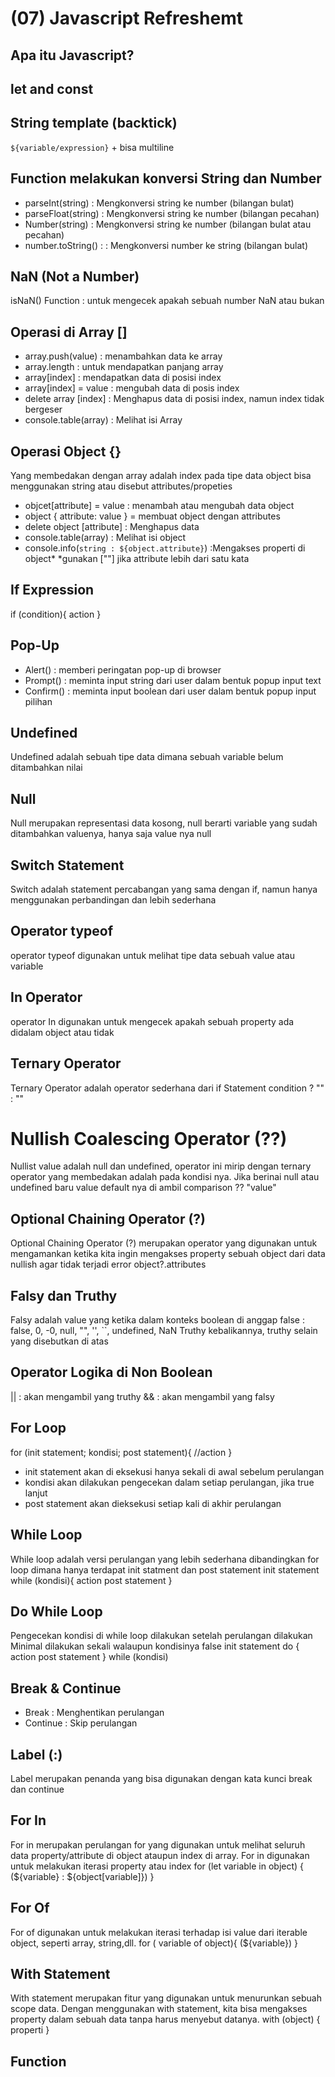 # (07) Javascript Refreshemt

## Apa itu Javascript?

## let and const

## String template (backtick)

`${variable/expression}` + bisa multiline

## Function melakukan konversi String dan Number

- parseInt(string) : Mengkonversi string ke number (bilangan bulat)
- parseFloat(string) : Mengkonversi string ke number (bilangan pecahan)
- Number(string) : Mengkonversi string ke number (bilangan bulat atau pecahan)
- number.toString() : : Mengkonversi number ke string (bilangan bulat)

## NaN (Not a Number)

isNaN() Function : untuk mengecek apakah sebuah number NaN atau bukan

## Operasi di Array []

- array.push(value) : menambahkan data ke array
- array.length : untuk mendapatkan panjang array
- array[index] : mendapatkan data di posisi index
- array[index] = value : mengubah data di posis index
- delete array [index] : Menghapus data di posisi index, namun index tidak bergeser
- console.table(array) : Melihat isi Array

## Operasi Object {}

Yang membedakan dengan array adalah index pada tipe data object bisa menggunakan string atau disebut attributes/propeties

- objcet[attribute] = value : menambah atau mengubah data object
- object {
  attribute: value
  } = membuat object dengan attributes
- delete object [attribute] : Menghapus data
- console.table(array) : Melihat isi object
- console.info(`string : ${object.attribute}`) :Mengakses properti di object\*
  \*gunakan [""] jika attribute lebih dari satu kata

## If Expression

if (condition){
action
}

## Pop-Up

- Alert() : memberi peringatan pop-up di browser
- Prompt() : meminta input string dari user dalam bentuk popup input text
- Confirm() : meminta input boolean dari user dalam bentuk popup input pilihan

## Undefined

Undefined adalah sebuah tipe data dimana sebuah variable belum ditambahkan nilai

## Null

Null merupakan representasi data kosong, null berarti variable yang sudah ditambahkan valuenya, hanya saja value nya null

## Switch Statement

Switch adalah statement percabangan yang sama dengan if, namun hanya menggunakan perbandingan dan lebih sederhana

## Operator typeof

operator typeof digunakan untuk melihat tipe data sebuah value atau variable

## In Operator

operator In digunakan untuk mengecek apakah sebuah property ada didalam object atau tidak

## Ternary Operator

Ternary Operator adalah operator sederhana dari if Statement
condition ? "" : ""

# Nullish Coalescing Operator (??)

Nullist value adalah null dan undefined, operator ini mirip dengan ternary operator yang membedakan adalah pada kondisi nya. Jika berinai null atau undefined baru value default nya di ambil
comparison ?? "value"

## Optional Chaining Operator (?)
Optional Chaining Operator (?) merupakan operator yang digunakan untuk mengamankan ketika kita ingin mengakses property sebuah object dari data nullish agar tidak terjadi error
object?.attributes

## Falsy dan Truthy
Falsy adalah value yang ketika dalam konteks boolean di anggap false : false, 0, -0, null, "", '', ``, undefined, NaN
Truthy kebalikannya, truthy selain yang disebutkan di atas

## Operator Logika di Non Boolean
|| : akan mengambil yang truthy
&& : akan mengambil yang falsy

## For Loop 
for (init statement; kondisi; post statement){
  //action
}
- init statement akan di eksekusi hanya sekali di awal sebelum perulangan
- kondisi akan dilakukan pengecekan dalam setiap perulangan, jika true lanjut
- post statement akan dieksekusi setiap kali di akhir perulangan

## While Loop
While loop adalah versi perulangan yang lebih sederhana dibandingkan for loop dimana hanya terdapat init statment dan post statement
init statement
while (kondisi){
  action
  post statement
}

## Do While Loop
Pengecekan kondisi di while loop dilakukan setelah perulangan dilakukan
Minimal dilakukan sekali walaupun kondisinya false
init statement
do {
  action
  post statement
} while (kondisi)

## Break & Continue
- Break : Menghentikan perulangan
- Continue : Skip perulangan

## Label (:) 
Label merupakan penanda yang bisa digunakan dengan kata kunci break dan continue

## For In
For in merupakan perulangan for yang digunakan untuk melihat seluruh data property/attribute di object ataupun index di array.
For in digunakan untuk melakukan iterasi property atau index
for (let variable in object) {
  (${variable} : ${object[variable]})
}
## For Of
For of digunakan untuk melakukan iterasi terhadap isi value dari iterable object, seperti array, string,dll.
for ( variable of object){
  (${variable})
}

## With Statement
With statement merupakan fitur yang digunakan untuk menurunkan sebuah scope data. Dengan menggunakan with statement, kita bisa mengakses property dalam sebuah data tanpa harus menyebut datanya.
with (object) {
properti
}

## Function 
